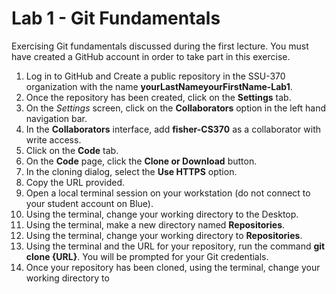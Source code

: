 # Lab 1 - Git Fundamentals
Exercising Git fundamentals discussed during the first lecture. You must have created a GitHub account in order to take part in this exercise.

1. Log in to GitHub and Create a public repository in the SSU-370 organization with the name 
**yourLastNameyourFirstName-Lab1**.
2. Once the repository has been created, click on the **Settings** tab.
3. On the *Settings* screen, click on the **Collaborators** option in the left hand navigation bar.
4. In the **Collaborators** interface, add **fisher-CS370** as a collaborator with write access.
5. Click on the **Code** tab.
6. On the **Code** page, click the **Clone or Download** button.
7. In the cloning dialog, select the **Use HTTPS** option.
8. Copy the URL provided.
9. Open a local terminal session on your workstation (do not connect to your student account on Blue).
10. Using the terminal, change your working directory to the Desktop.
11. Using the terminal, make a new directory named **Repositories**.
12. Using the terminal, change your working directory to **Repositories**.
13. Using the terminal and the URL for your repository, run the command **git clone {URL}**. You will be prompted for your Git credentials.
14. Once your repository has been cloned, using the terminal, change your working directory to 
